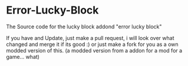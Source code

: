 # Error-Lucky-Block
The Source code for the lucky block addond "error lucky block"

If you have and Update, just make a pull request, i will look over what changed and merge it if its good :)
or just make a fork for you as a own modded version of this. (a modded version from a addon for a mod for a game... what)
